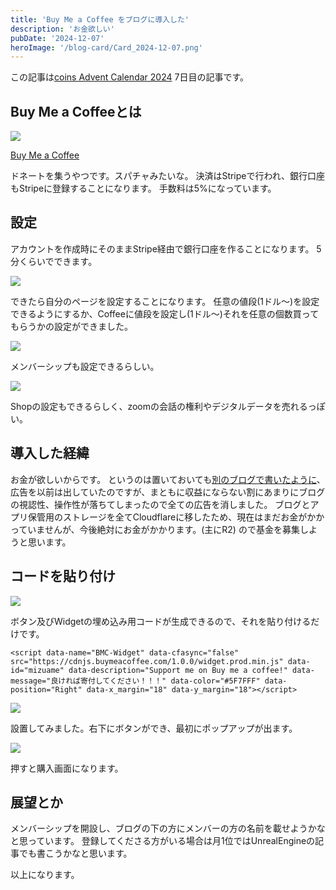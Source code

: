 ```yaml
---
title: 'Buy Me a Coffee をブログに導入した'
description: 'お金欲しい'
pubDate: '2024-12-07'
heroImage: '/blog-card/Card_2024-12-07.png'
---
```


この記事は[coins Advent Calendar 2024](https://adventar.org/calendars/10367) 7日目の記事です。

## Buy Me a Coffeeとは

![](/blog-content-img/2024-12-07/image-1-0096140c1e31.png)

[Buy Me a Coffee](https://buymeacoffee.com/)

ドネートを集うやつです。スパチャみたいな。
決済はStripeで行われ、銀行口座もStripeに登録することになります。
手数料は5%になっています。

## 設定

アカウントを作成時にそのままStripe経由で銀行口座を作ることになります。
5分くらいでできます。

![](/blog-content-img/2024-12-07/image-2-29df20ae55e0.png)

できたら自分のページを設定することになります。
任意の値段(1ドル〜)を設定できるようにするか、Coffeeに値段を設定し(1ドル〜)それを任意の個数買ってもらうかの設定ができました。

![](/blog-content-img/2024-12-07/image-3-5a09eecd6004.png)

メンバーシップも設定できるらしい。

![](/blog-content-img/2024-12-07/image-4-8180d5f22296.png)

Shopの設定もできるらしく、zoomの会話の権利やデジタルデータを売れるっぽい。

## 導入した経緯

お金が欲しいからです。
というのは置いておいても[別のブログで書いたように](https://sisou.mizuame.works/?id=006)、広告を以前は出していたのですが、まともに収益にならない割にあまりにブログの視認性、操作性が落ちてしまったので全ての広告を消しました。
ブログとアプリ保管用のストレージを全てCloudflareに移したため、現在はまだお金がかかっていませんが、今後絶対にお金がかかります。(主にR2)
ので基金を募集しようと思います。

## コードを貼り付け

![](/blog-content-img/2024-12-07/image-5-5ef4beb27f76.png)

ボタン及びWidgetの埋め込み用コードが生成できるので、それを貼り付けるだけです。

```
<script data-name="BMC-Widget" data-cfasync="false" src="https://cdnjs.buymeacoffee.com/1.0.0/widget.prod.min.js" data-id="mizuame" data-description="Support me on Buy me a coffee!" data-message="良ければ寄付してください！！！" data-color="#5F7FFF" data-position="Right" data-x_margin="18" data-y_margin="18"></script>
```

![](/blog-content-img/2024-12-07/image-6-dd12750fa5e8.png)

設置してみました。右下にボタンができ、最初にポップアップが出ます。

![](/blog-content-img/2024-12-07/image-7-56ea9aa60976.png)

押すと購入画面になります。

## 展望とか

メンバーシップを開設し、ブログの下の方にメンバーの方の名前を載せようかなと思っています。
登録してくださる方がいる場合は月1位ではUnrealEngineの記事でも書こうかなと思います。

以上になります。

